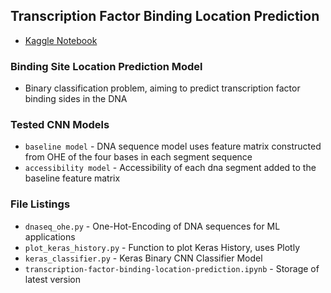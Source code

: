 ## Transcription Factor Binding Location Prediction 
- [Kaggle Notebook](https://www.kaggle.com/shtrausslearning/transcription-factor-binding-location-prediction)

### Binding Site Location Prediction Model
- Binary classification problem, aiming to predict transcription factor binding sides in the DNA

### Tested CNN Models
- <code>baseline model</code> - DNA sequence model uses feature matrix constructed from OHE of the four bases in each segment sequence
- <code>accessibility model</code> - Accessibility of each dna segment added to the baseline feature matrix

### File Listings 
- <code>dnaseq_ohe.py</code> - One-Hot-Encoding of DNA sequences for ML applications
- <code>plot_keras_history.py</code> - Function to plot Keras History, uses Plotly
- <code>keras_classifier.py</code> - Keras Binary CNN Classifier Model
- <code>transcription-factor-binding-location-prediction.ipynb</code> - Storage of latest version
